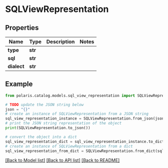 # SQLViewRepresentation


## Properties

Name | Type | Description | Notes
------------ | ------------- | ------------- | -------------
**type** | **str** |  | 
**sql** | **str** |  | 
**dialect** | **str** |  | 

## Example

```python
from polaris.catalog.models.sql_view_representation import SQLViewRepresentation

# TODO update the JSON string below
json = "{}"
# create an instance of SQLViewRepresentation from a JSON string
sql_view_representation_instance = SQLViewRepresentation.from_json(json)
# print the JSON string representation of the object
print(SQLViewRepresentation.to_json())

# convert the object into a dict
sql_view_representation_dict = sql_view_representation_instance.to_dict()
# create an instance of SQLViewRepresentation from a dict
sql_view_representation_from_dict = SQLViewRepresentation.from_dict(sql_view_representation_dict)
```
[[Back to Model list]](../README.md#documentation-for-models) [[Back to API list]](../README.md#documentation-for-api-endpoints) [[Back to README]](../README.md)


